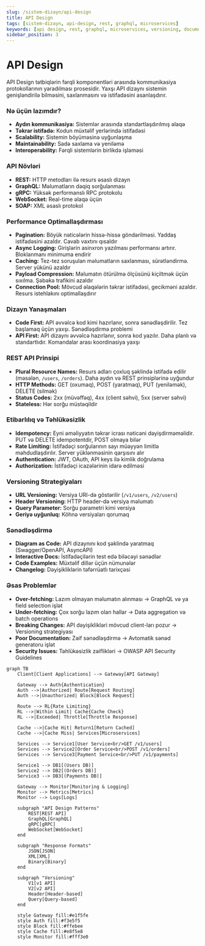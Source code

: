 ```yaml
---
slug: /sistem-dizayn/api-design
title: API Design
tags: [sistem-dizayn, api-design, rest, graphql, microservices]
keywords: [api design, rest, graphql, microservices, versioning, documentation, performance]
sidebar_position: 3
---
```


# API Design
API Design tətbiqlərin fərqli komponentləri arasında kommunikasiya protokollarının yaradılması prosesidir. Yaxşı API dizaynı sistemin genişləndirilə bilməsini, saxlanmasını və istifadəsini asanlaşdırır.

### Nə üçün lazımdır?
- **Aydın kommunikasiya:** Sistemlər arasında standartlaşdırılmış əlaqə
- **Təkrar istifadə:** Kodun müxtəlif yerlərində istifadəsi
- **Scalability:** Sistemin böyüməsinə uyğunlaşma
- **Maintainability:** Sadə saxlama və yeniləmə
- **Interoperability:** Fərqli sistemlərin birlikdə işləməsi

### API Növləri
- **REST:** HTTP metodları ilə resurs əsaslı dizayn
- **GraphQL:** Məlumatların dəqiq sorğulanması
- **gRPC:** Yüksək performanslı RPC protokolu
- **WebSocket:** Real-time əlaqə üçün
- **SOAP:** XML əsaslı protokol

### Performance Optimallaşdırması
- **Pagination:** Böyük nəticələrin hissə-hissə göndərilməsi. Yaddaş istifadəsini azaldır. Cavab vaxtını qısaldır
- **Async Logging:** Girişlərin asinxron yazılması performansı artırır. Bloklanmanı minimuma endirir
- **Caching:** Tez-tez soruşulan məlumatların saxlanması, sürətləndirmə. Server yükünü azaldır
- **Payload Compression:** Məlumatın ötürülmə ölçüsünü kiçiltmək üçün sıxılma. Şəbəkə trafikini azaldır
- **Connection Pool:** Mövcud əlaqələrin təkrar istifadəsi, gecikməni azaldır. Resurs istehlakını optimallaşdırır

### Dizayn Yanaşmaları
- **Code First:** API əvvəlcə kod kimi hazırlanır, sonra sənədləşdirilir. Tez başlamaq üçün yaxşı. Sənədləşdirmə problemi
- **API First:** API dizaynı əvvəlcə hazırlanır, sonra kod yazılır. Daha planlı və standartlıdır. Komandalar arası koordinasiya yaxşı

### REST API Prinsipi
- **Plural Resource Names:** Resurs adları çoxluq şəklində istifadə edilir (məsələn, `/users`, `/orders`). Daha aydın və REST prinsiplərinə uyğundur
- **HTTP Methods:** GET (oxumaq), POST (yaratmaq), PUT (yeniləmək), DELETE (silmək)
- **Status Codes:** 2xx (müvəffəq), 4xx (client səhvi), 5xx (server səhvi)
- **Stateless:** Hər sorğu müstəqildir

### Etibarlılıq və Təhlükəsizlik
- **Idempotency:** Eyni əməliyyatın təkrar icrası nəticəni dəyişdirməməlidir. PUT və DELETE idempotentdir, POST olmaya bilər
- **Rate Limiting:** İstifadəçi sorğularının sayı müəyyən limitlə məhdudlaşdırılır. Server yüklənməsinin qarşısını alır
- **Authentication:** JWT, OAuth, API keys ilə kimlik doğrulama
- **Authorization:** İstifadəçi icazələrinin idarə edilməsi

### Versioning Strategiyaları
- **URL Versioning:** Versiya URI-də göstərilir (`/v1/users`, `/v2/users`)
- **Header Versioning:** HTTP header-də versiya məlumatı
- **Query Parameter:** Sorğu parametri kimi versiya
- **Geriyə uyğunluq:** Köhnə versiyaları qorumaq

### Sənədləşdirmə
- **Diagram as Code:** API dizaynını kod şəklində yaratmaq (Swagger/OpenAPI, AsyncAPI)
- **Interactive Docs:** İstifadəçilərin test edə biləcəyi sənədlər
- **Code Examples:** Müxtəlif dillər üçün nümunələr
- **Changelog:** Dəyişikliklərin təfərrüatlı tarixçəsi

### Əsas Problemlər
- **Over-fetching:** Lazım olmayan məlumatın alınması → GraphQL və ya field selection işlət
- **Under-fetching:** Çox sorğu lazım olan hallar → Data aggregation və batch operations
- **Breaking Changes:** API dəyişiklikləri mövcud client-ları pozur → Versioning strategiyası
- **Poor Documentation:** Zəif sənədləşdirmə → Avtomatik sənəd generatoru işlət
- **Security Issues:** Təhlükəsizlik zəiflikləri → OWASP API Security Guidelines

```mermaid
graph TB
    Client[Client Applications] --> Gateway[API Gateway]
    
    Gateway --> Auth{Authentication}
    Auth -->|Authorized| Route[Request Routing]
    Auth -->|Unauthorized| Block[Block Request]
    
    Route --> RL{Rate Limiting}
    RL -->|Within Limit| Cache{Cache Check}
    RL -->|Exceeded| Throttle[Throttle Response]
    
    Cache -->|Cache Hit| Return1[Return Cached]
    Cache -->|Cache Miss| Services[Microservices]
    
    Services --> Service1[User Service<br/>GET /v1/users]
    Services --> Service2[Order Service<br/>POST /v1/orders]
    Services --> Service3[Payment Service<br/>PUT /v1/payments]
    
    Service1 --> DB1[(Users DB)]
    Service2 --> DB2[(Orders DB)]
    Service3 --> DB3[(Payments DB)]
    
    Gateway --> Monitor[Monitoring & Logging]
    Monitor --> Metrics[Metrics]
    Monitor --> Logs[Logs]
    
    subgraph "API Design Patterns"
        REST[REST API]
        GraphQL[GraphQL]
        gRPC[gRPC]
        WebSocket[WebSocket]
    end
    
    subgraph "Response Formats"
        JSON[JSON]
        XML[XML]
        Binary[Binary]
    end
    
    subgraph "Versioning"
        V1[v1 API]
        V2[v2 API]
        Header[Header-based]
        Query[Query-based]
    end
    
    style Gateway fill:#e1f5fe
    style Auth fill:#f3e5f5
    style Block fill:#ffebee
    style Cache fill:#e8f5e8
    style Monitor fill:#fff3e0
```